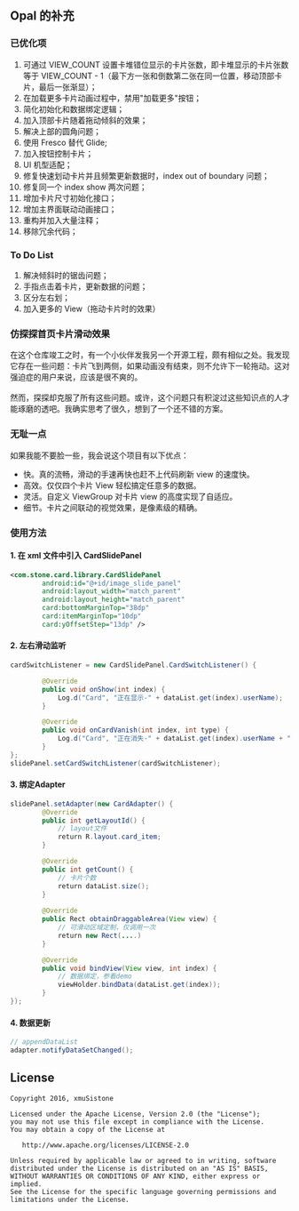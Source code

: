 ## Opal 的补充
### 已优化项
01. 可通过 VIEW_COUNT 设置卡堆错位显示的卡片张数，即卡堆显示的卡片张数等于 VIEW_COUNT - 1（最下方一张和倒数第二张在同一位置，移动顶部卡片，最后一张渐显）；
02. 在加载更多卡片动画过程中，禁用"加载更多"按钮；
03. 简化初始化和数据绑定逻辑；
04. 加入顶部卡片随着拖动倾斜的效果；
05. 解决上部的圆角问题；
06. 使用 Fresco 替代 Glide;
07. 加入按钮控制卡片；
08. UI 机型适配；
09. 修复快速划动卡片并且频繁更新数据时，index out of boundary 问题；
10. 修复同一个 index show 两次问题；
09. 增加卡片尺寸初始化接口；
13. 增加主界面联动动画接口；
10. 重构并加入大量注释；
11. 移除冗余代码；

### To Do List
1. 解决倾斜时的锯齿问题；
2. 手指点击着卡片，更新数据的问题；
3. 区分左右划；
4. 加入更多的 View（拖动卡片时的效果）

### 仿探探首页卡片滑动效果
在这个仓库竣工之时，有一个小伙伴发我另一个开源工程，颇有相似之处。我发现它存在一些问题：卡片飞到两侧，如果动画没有结束，则不允许下一轮拖动。这对强迫症的用户来说，应该是很不爽的。<br><br>
然而，探探却克服了所有这些问题。或许，这个问题只有积淀过这些知识点的人才能琢磨的透吧。我确实思考了很久，想到了一个还不错的方案。<br>

### 无耻一点
如果我能不要脸一些，我会说这个项目有以下优点：<br>
* 快。真的流畅，滑动的手速再快也赶不上代码刷新 view 的速度快。<br>
* 高效。仅仅四个卡片 View 轻松搞定任意多的数据。<br>
* 灵活。自定义 ViewGroup 对卡片 view 的高度实现了自适应。<br>
* 细节。卡片之间联动的视觉效果，是像素级的精确。<br>

### 使用方法
#### 1. 在 xml 文件中引入 CardSlidePanel
```xml
<com.stone.card.library.CardSlidePanel
        android:id="@+id/image_slide_panel"
        android:layout_width="match_parent"
        android:layout_height="match_parent"
        card:bottomMarginTop="38dp"
        card:itemMarginTop="10dp"
        card:yOffsetStep="13dp" />
```
#### 2. 左右滑动监听<br>
```java
cardSwitchListener = new CardSlidePanel.CardSwitchListener() {

        @Override
        public void onShow(int index) {
            Log.d("Card", "正在显示-" + dataList.get(index).userName);
        }

        @Override
        public void onCardVanish(int index, int type) {
            Log.d("Card", "正在消失-" + dataList.get(index).userName + " 消失type=" + type);
        }
};
slidePanel.setCardSwitchListener(cardSwitchListener);
```
#### 3. 绑定Adapter<br>
```java
slidePanel.setAdapter(new CardAdapter() {
        @Override
        public int getLayoutId() {
            // layout文件
            return R.layout.card_item;
        }

        @Override
        public int getCount() {
            // 卡片个数
            return dataList.size();
        }
        
        @Override
        public Rect obtainDraggableArea(View view) {
            // 可滑动区域定制，仅调用一次
            return new Rect(....)
        }

        @Override
        public void bindView(View view, int index) {
            // 数据绑定，参看demo
            viewHolder.bindData(dataList.get(index));
        }
});
```
#### 4. 数据更新<br>
```java
// appendDataList
adapter.notifyDataSetChanged();
```

## License

    Copyright 2016, xmuSistone

    Licensed under the Apache License, Version 2.0 (the "License");
    you may not use this file except in compliance with the License.
    You may obtain a copy of the License at

       http://www.apache.org/licenses/LICENSE-2.0

    Unless required by applicable law or agreed to in writing, software
    distributed under the License is distributed on an "AS IS" BASIS,
    WITHOUT WARRANTIES OR CONDITIONS OF ANY KIND, either express or implied.
    See the License for the specific language governing permissions and
    limitations under the License.

